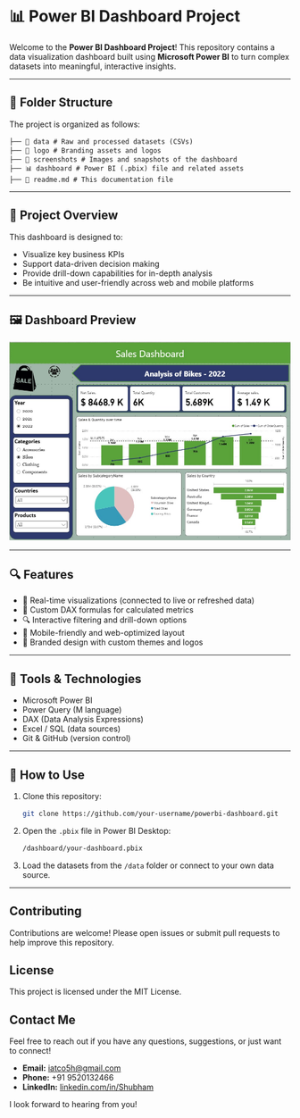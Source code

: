 # 📊 Power BI Dashboard Project

Welcome to the **Power BI Dashboard Project**! This repository contains a data visualization dashboard built using **Microsoft Power BI** to turn complex datasets into meaningful, interactive insights.

---

## 📁 Folder Structure

The project is organized as follows:
```
├── 📂 data # Raw and processed datasets (CSVs)
├── 📂 logo # Branding assets and logos
├── 📂 screenshots # Images and snapshots of the dashboard
├── 📊 dashboard # Power BI (.pbix) file and related assets
├── 📜 readme.md # This documentation file

```

---

## 🧠 Project Overview

This dashboard is designed to:
- Visualize key business KPIs
- Support data-driven decision making
- Provide drill-down capabilities for in-depth analysis
- Be intuitive and user-friendly across web and mobile platforms

---

## 🖼️ Dashboard Preview

![Dashboard Screenshot](screenshots/01.jpeg)


---

## 🔍 Features

- 📌 Real-time visualizations (connected to live or refreshed data)
- 🧩 Custom DAX formulas for calculated metrics
- 🔍 Interactive filtering and drill-down options
- 📱 Mobile-friendly and web-optimized layout
- 🎨 Branded design with custom themes and logos

---

## 🧰 Tools & Technologies

- Microsoft Power BI
- Power Query (M language)
- DAX (Data Analysis Expressions)
- Excel / SQL (data sources)
- Git & GitHub (version control)

---

## 📂 How to Use

1. Clone this repository:
    ```bash
    git clone https://github.com/your-username/powerbi-dashboard.git
    ```

2. Open the `.pbix` file in Power BI Desktop:
    ```bash
    /dashboard/your-dashboard.pbix
    ```

3. Load the datasets from the `/data` folder or connect to your own data source.

---


## Contributing

Contributions are welcome! Please open issues or submit pull requests to help improve this repository.

## License

This project is licensed under the MIT License.

## Contact Me

Feel free to reach out if you have any questions, suggestions, or just want to connect!

- **Email:** [iatco5h@gmail.com](mailto:iatco5h@gmail.com)
- **Phone:** +91 9520132466
- **LinkedIn:** [linkedin.com/in/Shubham](https://www.linkedin.com/in/shubham-singh-64827a228/)

I look forward to hearing from you!
